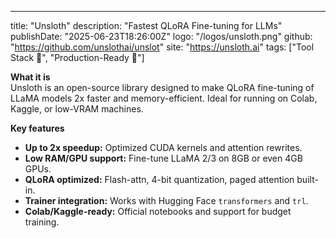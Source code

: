 ---
title: "Unsloth"
description: "Fastest QLoRA Fine-tuning for LLMs"
publishDate: "2025-06-23T18:26:00Z"
logo: "/logos/unsloth.png"
github: "https://github.com/unslothai/unslot"
site: "https://unsloth.ai"
tags: ["Tool Stack 🧰", "Production-Ready 🚀"]

**What it is**  
Unsloth is an open-source library designed to make QLoRA fine-tuning of LLaMA models 2x faster and memory-efficient. Ideal for running on Colab, Kaggle, or low-VRAM machines.

**Key features**  
- **Up to 2x speedup:** Optimized CUDA kernels and attention rewrites.  
- **Low RAM/GPU support:** Fine-tune LLaMA 2/3 on 8GB or even 4GB GPUs.  
- **QLoRA optimized:** Flash-attn, 4-bit quantization, paged attention built-in.  
- **Trainer integration:** Works with Hugging Face `transformers` and `trl`.  
- **Colab/Kaggle-ready:** Official notebooks and support for budget training.